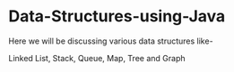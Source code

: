 # Data-Structures-using-Java

Here we will be discussing various data structures like-

Linked List,
Stack,
Queue,
Map,
Tree and Graph
